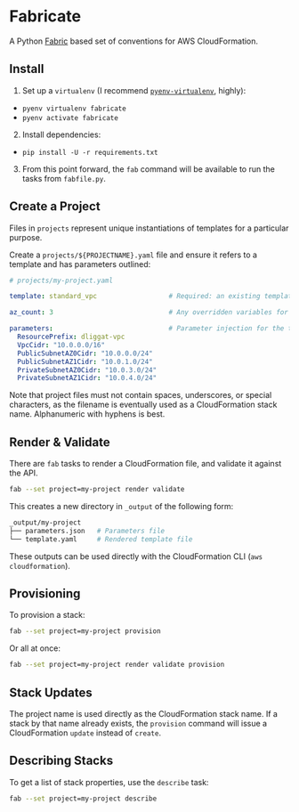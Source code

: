 # Fabricate

A Python [Fabric](http://www.fabfile.org/) based set of conventions for AWS CloudFormation.

## Install

1. Set up a `virtualenv` (I recommend [`pyenv-virtualenv`](https://github.com/yyuu/pyenv-virtualenv), highly):
  * `pyenv virtualenv fabricate`
  * `pyenv activate fabricate`
2. Install dependencies:
  * `pip install -U -r requirements.txt`
3. From this point forward, the `fab` command will be available to run the tasks from `fabfile.py`.

## Create a Project
Files in `projects` represent unique instantiations of templates for a particular purpose.

Create a `projects/${PROJECTNAME}.yaml` file and ensure it refers to a template and has parameters outlined:


```yaml
# projects/my-project.yaml

template: standard_vpc                  # Required: an existing template in 'templates/'

az_count: 3                             # Any overridden variables for the Jinja render.

parameters:                             # Parameter injection for the template
  ResourcePrefix: dliggat-vpc
  VpcCidr: "10.0.0.0/16"
  PublicSubnetAZ0Cidr: "10.0.0.0/24"
  PublicSubnetAZ1Cidr: "10.0.1.0/24"
  PrivateSubnetAZ0Cidr: "10.0.3.0/24"
  PrivateSubnetAZ1Cidr: "10.0.4.0/24"
```

Note that project files must not contain spaces, underscores, or special characters, as the filename is eventually used as a CloudFormation stack name. Alphanumeric with hyphens is best.

## Render & Validate
There are `fab` tasks to render a CloudFormation file, and validate it against the API.

```bash
fab --set project=my-project render validate
```

This creates a new directory in `_output` of the following form:

```bash
_output/my-project
├── parameters.json   # Parameters file
└── template.yaml     # Rendered template file
```

These outputs can be used directly with the CloudFormation CLI (`aws cloudformation`).

## Provisioning

To provision a stack:

```bash
fab --set project=my-project provision
```

Or all at once:

```bash
fab --set project=my-project render validate provision
```

## Stack Updates
The project name is used directly as the CloudFormation stack name. If a stack by that name already exists, the `provision` command will issue a CloudFormation `update` instead of `create`.

## Describing Stacks

To get a list of stack properties, use the `describe` task:

```bash
fab --set project=my-project describe
```

